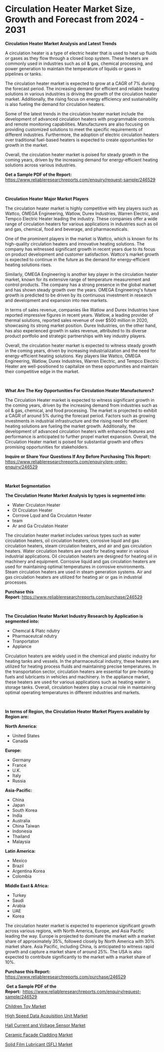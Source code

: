 <p><h1>Circulation Heater Market Size, Growth and Forecast from 2024 - 2031</h1></p><p><strong>Circulation Heater Market Analysis and Latest Trends</strong></p>
<p><p>A circulation heater is a type of electric heater that is used to heat up fluids or gases as they flow through a closed loop system. These heaters are commonly used in industries such as oil & gas, chemical processing, and power generation to maintain the temperature of liquids or gases in pipelines or tanks.</p><p>The circulation heater market is expected to grow at a CAGR of 7% during the forecast period. The increasing demand for efficient and reliable heating solutions in various industries is driving the growth of the circulation heater market. Additionally, the rising focus on energy efficiency and sustainability is also fueling the demand for circulation heaters.</p><p>Some of the latest trends in the circulation heater market include the development of advanced circulation heaters with programmable controls and remote monitoring capabilities. Manufacturers are also focusing on providing customized solutions to meet the specific requirements of different industries. Furthermore, the adoption of electric circulation heaters over traditional fuel-based heaters is expected to create opportunities for growth in the market.</p><p>Overall, the circulation heater market is poised for steady growth in the coming years, driven by the increasing demand for energy-efficient heating solutions across various industries.</p></p>
<p><strong>Get a Sample PDF of the Report:&nbsp;</strong> <a href="https://www.reliableresearchreports.com/enquiry/request-sample/246529">https://www.reliableresearchreports.com/enquiry/request-sample/246529</a></p>
<p>&nbsp;</p>
<p><strong>Circulation Heater Major Market Players</strong></p>
<p><p>The circulation heater market is highly competitive with key players such as Wattco, OMEGA Engineering, Watlow, Durex Industries, Warren Electric, and Tempco Electric Heater leading the industry. These companies offer a wide range of circulation heaters for various applications in industries such as oil and gas, chemical, food and beverage, and pharmaceuticals.</p><p>One of the prominent players in the market is Wattco, which is known for its high-quality circulation heaters and innovative heating solutions. The company has witnessed significant growth in recent years due to its focus on product development and customer satisfaction. Wattco's market growth is expected to continue in the future as the demand for energy-efficient heating solutions rises.</p><p>Similarly, OMEGA Engineering is another key player in the circulation heater market, known for its extensive range of temperature measurement and control products. The company has a strong presence in the global market and has shown steady growth over the years. OMEGA Engineering's future growth is predicted to be driven by its continuous investment in research and development and expansion into new markets.</p><p>In terms of sales revenue, companies like Watlow and Durex Industries have reported impressive figures in recent years. Watlow, a leading provider of thermal solutions, reported sales revenue of over $500 million in 2020, showcasing its strong market position. Durex Industries, on the other hand, has also experienced growth in sales revenue, attributed to its diverse product portfolio and strategic partnerships with key industry players.</p><p>Overall, the circulation heater market is expected to witness steady growth in the coming years, driven by increasing industrialization and the need for energy-efficient heating solutions. Key players like Wattco, OMEGA Engineering, Watlow, Durex Industries, Warren Electric, and Tempco Electric Heater are well-positioned to capitalize on these opportunities and maintain their competitive edge in the market.</p></p>
<p>&nbsp;</p>
<p><strong>What Are The Key Opportunities For Circulation Heater Manufacturers?</strong></p>
<p><p>The Circulation Heater market is expected to witness significant growth in the coming years, driven by the increasing demand from industries such as oil & gas, chemical, and food processing. The market is projected to exhibit a CAGR of around 5% during the forecast period. Factors such as growing investments in industrial infrastructure and the rising need for efficient heating solutions are fueling the market growth. Additionally, the development of advanced circulation heaters with enhanced features and performance is anticipated to further propel market expansion. Overall, the Circulation Heater market is poised for substantial growth and offers promising opportunities for stakeholders.</p></p>
<p><strong>Inquire or Share Your Questions If Any Before Purchasing This Report:</strong> <a href="https://www.reliableresearchreports.com/enquiry/pre-order-enquiry/246529">https://www.reliableresearchreports.com/enquiry/pre-order-enquiry/246529</a></p>
<p>&nbsp;</p>
<p><strong>Market Segmentation</strong></p>
<p><strong>The Circulation Heater Market Analysis by types is segmented into:</strong></p>
<p><ul><li>Wаtеr Сrсulаtоn Неаtеr</li><li>Оl Сrсulаtоn Неаtеr</li><li>Соrrоvе Lqud аnd Gа Сrсulаtоn Неаtеr</li><li>tеаm</li><li>Аr аnd Gа Сrсulаtоn Неаtеr</li></ul></p>
<p><p>The circulation heater market includes various types such as water circulation heaters, oil circulation heaters, corrosive liquid and gas circulation heaters, steam circulation heaters, and air and gas circulation heaters. Water circulation heaters are used for heating water in various industrial applications. Oil circulation heaters are designed for heating oil in machinery and equipment. Corrosive liquid and gas circulation heaters are used for maintaining optimal temperatures in corrosive environments. Steam circulation heaters are used in steam generation systems. Air and gas circulation heaters are utilized for heating air or gas in industrial processes.</p></p>
<p><strong>Purchase this Report:&nbsp;</strong><a href="https://www.reliableresearchreports.com/purchase/246529">https://www.reliableresearchreports.com/purchase/246529</a></p>
<p>&nbsp;</p>
<p><strong>The Circulation Heater Market Industry Research by Application is segmented into:</strong></p>
<p><ul><li>Сhеmсаl & Рlаtс ndutrу</li><li>Рhаrmасеutсаl ndutrу</li><li>Тrаnроrtаtоn</li><li>Аррlаnсе</li></ul></p>
<p><p>Circulation heaters are widely used in the chemical and plastic industry for heating tanks and vessels. In the pharmaceutical industry, these heaters are utilized for heating process fluids and maintaining precise temperatures. In the transportation sector, circulation heaters are essential for pre-heating fuels and lubricants in vehicles and machinery. In the appliance market, these heaters are used for various applications such as heating water in storage tanks. Overall, circulation heaters play a crucial role in maintaining optimal operating temperatures in different industries and markets.</p></p>
<p>&nbsp;</p>
<p><strong>In terms of Region, the Circulation Heater Market Players available by Region are:</strong></p>
<p>
    <p> <strong> North America: </strong>
        <ul>
            <li>United States</li>
            <li>Canada</li>
        </ul>
        </p> 
    <p> <strong> Europe: </strong>
        <ul>
            <li>Germany</li>
            <li>France</li>
            <li>U.K.</li>
            <li>Italy</li>
            <li>Russia</li>
        </ul>
        </p> 
    <p> <strong> Asia-Pacific: </strong>
        <ul>
            <li>China</li>
            <li>Japan</li>
            <li>South Korea</li>
            <li>India</li>
            <li>Australia</li>
            <li>China Taiwan</li>
            <li>Indonesia</li>
            <li>Thailand</li>
            <li>Malaysia</li>
        </ul>
        </p> 
    <p> <strong> Latin America: </strong>
        <ul>
            <li>Mexico</li>
            <li>Brazil</li>
            <li>Argentina Korea</li>
            <li>Colombia</li>
        </ul>
        </p> 
    <p> <strong> Middle East & Africa: </strong>
        <ul>
            <li>Turkey</li>
            <li>Saudi</li>
            <li>Arabia</li>
            <li>UAE</li>
            <li>Korea</li>
        </ul>
    </p>
    </p>
<p><p>The circulation heater market is expected to experience significant growth across various regions, with North America, Europe, and Asia Pacific leading the way. Europe is projected to dominate the market with a market share of approximately 35%, followed closely by North America with 30% market share. Asia Pacific, including China, is anticipated to witness rapid growth and capture a market share of around 25%. The USA is also expected to contribute significantly to the market with a market share of 10%.</p></p>
<p><strong>Purchase this Report: </strong><a href="https://www.reliableresearchreports.com/purchase/246529">https://www.reliableresearchreports.com/purchase/246529</a></p>
<p>&nbsp;<strong>Get a Sample PDF of the Report:&nbsp;&nbsp;</strong><a href="https://www.reliableresearchreports.com/enquiry/request-sample/246529">https://www.reliableresearchreports.com/enquiry/request-sample/246529</a></p>
<p><strong></strong></p>
<p><p><a href="https://github.com/mbisetmhermsr/Market-Research-Report-List-1/blob/main/children-toy-market.md">Children Toy Market</a></p><p><a href="https://valiant-lunge-8fe.notion.site/High-Speed-Data-Acquisition-Unit-Market-Size-and-Growth-Market-Segmentation-Regional-and-Country-B-0eee7e323147469babfadfc424db8c1b">High Speed Data Acquisition Unit Market</a></p><p><a href="https://artistic-helicopter-ca9.notion.site/Hall-Current-and-Voltage-Sensor-Market-Research-Report-Unlocks-Analysis-on-the-Market-Financial-Stat-1e575ce484ab4a798357c15059f11c3a">Hall Current and Voltage Sensor Market</a></p><p><a href="https://github.com/zjyglelu/Market-Research-Report-List-1/blob/main/ceramic-facade-cladding-market.md">Ceramic Facade Cladding Market</a></p><p><a href="https://view.publitas.com/reportprime-1/solid-film-lubricant-sfl-market-size-growth-outlook-from-2024-to-2031-projecting-at-markets-trends-analysis-by-application-regional-outlook-and-revenue/">Solid Film Lubricant (SFL) Market</a></p></p>